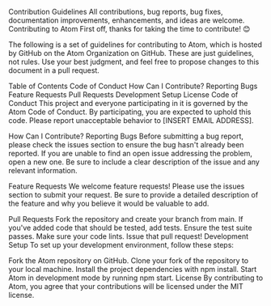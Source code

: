 Contribution Guidelines
All contributions, bug reports, bug fixes, documentation improvements, enhancements, and ideas are welcome.
Contributing to Atom
First off, thanks for taking the time to contribute! 😊

The following is a set of guidelines for contributing to Atom, which is hosted by GitHub on the Atom Organization on GitHub. These are just guidelines, not rules. Use your best judgment, and feel free to propose changes to this document in a pull request.

Table of Contents
Code of Conduct
How Can I Contribute?
Reporting Bugs
Feature Requests
Pull Requests
Development Setup
License
Code of Conduct
This project and everyone participating in it is governed by the Atom Code of Conduct. By participating, you are expected to uphold this code. Please report unacceptable behavior to [INSERT EMAIL ADDRESS].

How Can I Contribute?
Reporting Bugs
Before submitting a bug report, please check the issues section to ensure the bug hasn't already been reported. If you are unable to find an open issue addressing the problem, open a new one. Be sure to include a clear description of the issue and any relevant information.

Feature Requests
We welcome feature requests! Please use the issues section to submit your request. Be sure to provide a detailed description of the feature and why you believe it would be valuable to add.

Pull Requests
Fork the repository and create your branch from main.
If you've added code that should be tested, add tests.
Ensure the test suite passes.
Make sure your code lints.
Issue that pull request!
Development Setup
To set up your development environment, follow these steps:

Fork the Atom repository on GitHub.
Clone your fork of the repository to your local machine.
Install the project dependencies with npm install.
Start Atom in development mode by running npm start.
License
By contributing to Atom, you agree that your contributions will be licensed under the MIT license.






